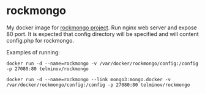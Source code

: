 # rockmongo
My docker image for [rockmongo project](https://github.com/iwind/rockmongo).
Run nginx web server and expose 80 port.
It is expected that config directory will be specified and will content config.php for rockmongo.

Examples of running:
```
docker run -d --name=rockmongo -v /var/docker/rockmongo/config:/config -p 27080:80 telminov/rockmongo
```
```
docker run -d --name=rockmongo --link mongo3:mongo.docker -v /var/docker/rockmongo/config:/config -p 27080:80 telminov/rockmongo
```